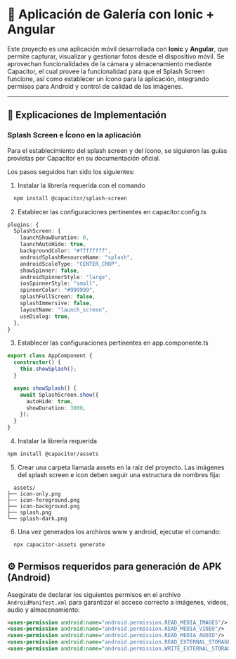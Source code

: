 # 📸 Aplicación de Galería con Ionic + Angular

Este proyecto es una aplicación móvil desarrollada con **Ionic** y **Angular**, que permite capturar, visualizar y gestionar fotos desde el dispositivo móvil. Se aprovechan funcionalidades de la cámara y almacenamiento mediante Capacitor, el cual provee la funcionalidad para que el Splash Screen funcione, así como establecer un ícono para la aplicación, integrando permisos para Android y control de calidad de las imágenes.

---

## 🧠 Explicaciones de Implementación

### Splash Screen e Ícono en la aplicación

Para el establecimiento del splash screen y del ícono, se siguieron las guías provistas por Capacitor en su documentación oficial.

Los pasos seguidos han sido los siguientes:

  1. Instalar la librería requerida con el comando
  
  ```bash 
    npm install @capacitor/splash-screen 
  ```

  2. Establecer las configuraciones pertinentes en capacitor.config.ts
  ```ts
  plugins: {
    SplashScreen: {
      launchShowDuration: 0,
      launchAutoHide: true,
      backgroundColor: "#ffffffff",
      androidSplashResourceName: "splash",
      androidScaleType: "CENTER_CROP",
      showSpinner: false,
      androidSpinnerStyle: "large",
      iosSpinnerStyle: "small",
      spinnerColor: "#999999",
      splashFullScreen: false,
      splashImmersive: false,
      layoutName: "launch_screen",
      useDialog: true,
    },
  }
  ```


  3. Establecer las configuraciones pertinentes en app.componente.ts
  ```ts
  export class AppComponent {
    constructor() {
      this.showSplash();
    }

    async showSplash() {
      await SplashScreen.show({
        autoHide: true,
        showDuration: 3000,
      });
    }
  }
  ```

  4. Instalar la librería requerida
  ```bash 
  npm install @capacitor/assets
  ```

  5. Crear una carpeta llamada assets en la raíz del proyecto. Las imágenes del splash screen e icon deben seguir una estructura de nombres fija:
  ```
    assets/
  ├── icon-only.png
  ├── icon-foreground.png
  ├── icon-background.png
  ├── splash.png
  └── splash-dark.png
  ```

  6. Una vez generados los archivos www y android, ejecutar el comando:
  ```bash 
    npx capacitor-assets generate
  ```


## ⚙️ Permisos requeridos para generación de APK (Android)

Asegúrate de declarar los siguientes permisos en el archivo `AndroidManifest.xml` para garantizar el acceso correcto a imágenes, videos, audio y almacenamiento:

```xml
<uses-permission android:name="android.permission.READ_MEDIA_IMAGES"/>
<uses-permission android:name="android.permission.READ_MEDIA_VIDEO"/>
<uses-permission android:name="android.permission.READ_MEDIA_AUDIO"/>
<uses-permission android:name="android.permission.READ_EXTERNAL_STORAGE"/>
<uses-permission android:name="android.permission.WRITE_EXTERNAL_STORAGE"/>
```

